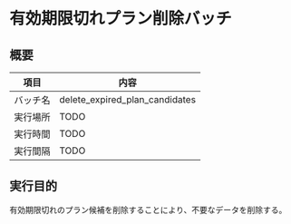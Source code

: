 # 有効期限切れプラン削除バッチ

## 概要

| 項目 | 内容 |
|------|------|
| バッチ名 | delete_expired_plan_candidates |
| 実行場所 | TODO |
| 実行時間 | TODO |
| 実行間隔 | TODO |

## 実行目的

有効期限切れのプラン候補を削除することにより、不要なデータを削除する。


